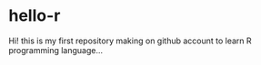 # hello-r
Hi! this is my first repository making on github account to learn R programming language...  
